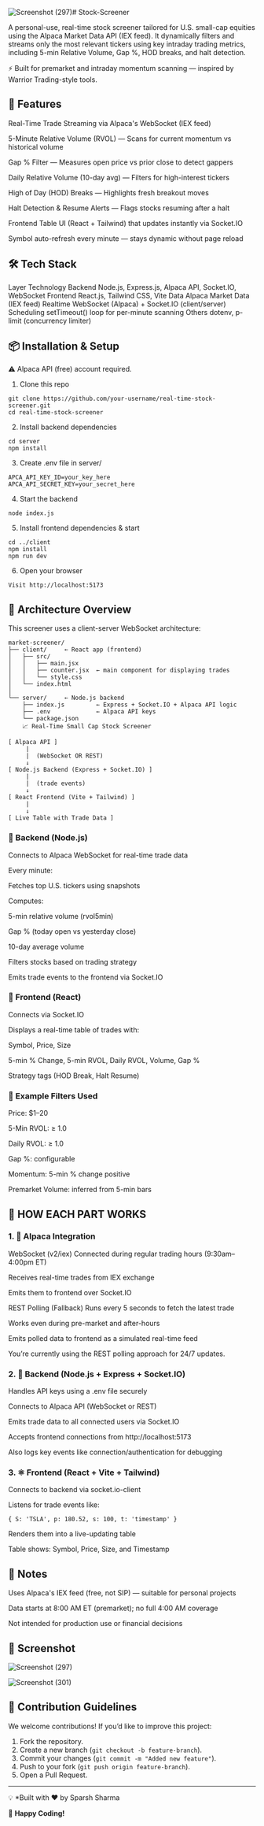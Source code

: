 ![Screenshot (297)](https://github.com/user-attachments/assets/45450923-0f2b-424d-b271-e6d82e369ee2)# Stock-Screener

A personal-use, real-time stock screener tailored for U.S. small-cap equities using the Alpaca Market Data API (IEX feed). It dynamically filters and streams only the most relevant tickers using key intraday trading metrics, including 5-min Relative Volume, Gap %, HOD breaks, and halt detection.

⚡ Built for premarket and intraday momentum scanning — inspired by Warrior Trading-style tools.

## 🚀 Features
Real-Time Trade Streaming via Alpaca's WebSocket (IEX feed)

5-Minute Relative Volume (RVOL) — Scans for current momentum vs historical volume

Gap % Filter — Measures open price vs prior close to detect gappers

Daily Relative Volume (10-day avg) — Filters for high-interest tickers

High of Day (HOD) Breaks — Highlights fresh breakout moves

Halt Detection & Resume Alerts — Flags stocks resuming after a halt

Frontend Table UI (React + Tailwind) that updates instantly via Socket.IO

Symbol auto-refresh every minute — stays dynamic without page reload

## 🛠 Tech Stack
Layer	Technology
Backend	Node.js, Express.js, Alpaca API, Socket.IO, WebSocket
Frontend	React.js, Tailwind CSS, Vite
Data	Alpaca Market Data (IEX feed)
Realtime	WebSocket (Alpaca) + Socket.IO (client/server)
Scheduling	setTimeout() loop for per-minute scanning
Others	dotenv, p-limit (concurrency limiter)

## 📦 Installation & Setup
⚠️ Alpaca API (free) account required.

1. Clone this repo
```
git clone https://github.com/your-username/real-time-stock-screener.git
cd real-time-stock-screener
```
2. Install backend dependencies
```
cd server
npm install
```
3. Create .env file in server/
```
APCA_API_KEY_ID=your_key_here
APCA_API_SECRET_KEY=your_secret_here
```
4. Start the backend
```
node index.js
```
5. Install frontend dependencies & start
```
cd ../client
npm install
npm run dev
```
6. Open your browser
```
Visit http://localhost:5173
```
## 🧠 Architecture Overview
This screener uses a client-server WebSocket architecture:
```
market-screener/
├── client/     ← React app (frontend)
│   ├── src/
│   │   ├── main.jsx
│   │   ├── counter.jsx  ← main component for displaying trades
│   │   └── style.css
│   └── index.html
│
└── server/     ← Node.js backend
    ├── index.js         ← Express + Socket.IO + Alpaca API logic
    ├── .env             ← Alpaca API keys
    └── package.json
    📈 Real-Time Small Cap Stock Screener
```
```
[ Alpaca API ]
     |
     |  (WebSocket OR REST)
     ↓
[ Node.js Backend (Express + Socket.IO) ]
     |
     |  (trade events)
     ↓
[ React Frontend (Vite + Tailwind) ]
     |
     ↓
[ Live Table with Trade Data ]
```
### 🧩 Backend (Node.js)
Connects to Alpaca WebSocket for real-time trade data

Every minute:

Fetches top U.S. tickers using snapshots

Computes:

5-min relative volume (rvol5min)

Gap % (today open vs yesterday close)

10-day average volume

Filters stocks based on trading strategy

Emits trade events to the frontend via Socket.IO

### 🧩 Frontend (React)
Connects via Socket.IO

Displays a real-time table of trades with:

Symbol, Price, Size

5-min % Change, 5-min RVOL, Daily RVOL, Volume, Gap %

Strategy tags (HOD Break, Halt Resume)

### 🧪 Example Filters Used
Price: $1–20

5-Min RVOL: ≥ 1.0

Daily RVOL: ≥ 1.0

Gap %: configurable

Momentum: 5-min % change positive

Premarket Volume: inferred from 5-min bars

## 🧠 HOW EACH PART WORKS
### 1. 📡 Alpaca Integration
WebSocket (v2/iex)
Connected during regular trading hours (9:30am–4:00pm ET)

Receives real-time trades from IEX exchange

Emits them to frontend over Socket.IO

REST Polling (Fallback)
Runs every 5 seconds to fetch the latest trade

Works even during pre-market and after-hours

Emits polled data to frontend as a simulated real-time feed

You’re currently using the REST polling approach for 24/7 updates.

### 2. 🧠 Backend (Node.js + Express + Socket.IO)
Handles API keys using a .env file securely

Connects to Alpaca API (WebSocket or REST)

Emits trade data to all connected users via Socket.IO

Accepts frontend connections from http://localhost:5173

Also logs key events like connection/authentication for debugging

### 3. ⚛️ Frontend (React + Vite + Tailwind)
Connects to backend via socket.io-client

Listens for trade events like:

```
{ S: 'TSLA', p: 180.52, s: 100, t: 'timestamp' }
```
Renders them into a live-updating table

Table shows: Symbol, Price, Size, and Timestamp


## 📎 Notes
Uses Alpaca's IEX feed (free, not SIP) — suitable for personal projects

Data starts at 8:00 AM ET (premarket); no full 4:00 AM coverage

Not intended for production use or financial decisions

## 📸 Screenshot
![Screenshot (297)](https://github.com/user-attachments/assets/8005e084-839e-4a61-821a-4897d089845c)

![Screenshot (301)](https://github.com/user-attachments/assets/d7d2a526-3710-4909-ab73-7702cf99d846)

## 🤝 Contribution Guidelines

We welcome contributions! If you’d like to improve this project:

1. Fork the repository.
2. Create a new branch (`git checkout -b feature-branch`).
3. Commit your changes (`git commit -m "Added new feature"`).
4. Push to your fork (`git push origin feature-branch`).
5. Open a Pull Request.

---

💡 *Built with ❤️ by Sparsh Sharma

🚀 **Happy Coding!**

